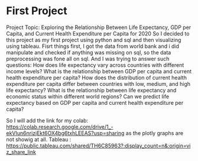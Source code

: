 # First Project
Project Topic: 
Exploring the Relationship Between Life Expectancy, GDP per Capita, and Current Health Expenditure per Capita for 2020
So I decided to this project as my first project using python and sql and then visualizing using tableau. Fisrt things first, I got the data from world bank and i did manipulate and checked if anything was missing on sql, so the data preprocessing was fone all on sql. And I was trying to answer such questions:
How does life expectancy vary across countries with different income levels?
What is the relationship between GDP per capita and current health expenditure per capita?
How does the distribution of current health expenditure per capita differ between countries with low, medium, and high life expectancy?
What is the relationship between life expectancy and economic status within different world regions?
Can we predict life expectancy based on GDP per capita and current health expenditure per capita?


So I will add the link for my colab: https://colab.research.google.com/drive/1_-ekVIun6nrizjEkt6OX4bg6txhLEEAS?usp=sharing
as the plotly graphs are not showig at all.
Tableau : https://public.tableau.com/shared/TH6C85963?:display_count=n&:origin=viz_share_link
